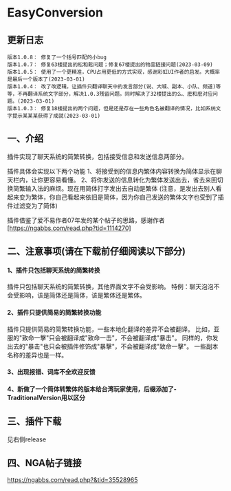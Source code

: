 # EasyConversion

## 更新日志
```
版本1.0.8： 修复了一个括号匹配的小bug
版本1.0.7： 修复63楼提出的松和鬆问题；修复67楼提出的物品链接问题(2023-03-09)
版本1.0.5： 使用了一个更精准，CPU占用更低的方式实现，感谢彩虹UI作者的启发。大概率是最后一个版本了(2023-03-01)
版本1.0.4： 改了改逻辑，让插件只翻译聊天中的发言部分(说、大喊、副本、小队、频道)等等，不再翻译系统文字部分，解决1.0.3残留问题。同时解决了32楼提出的么、麽和麼对应问题。(2023-03-01)
版本1.0.3： 修复18楼提出的两个问题，但是还是存在一些角色名被翻译的情况，比如系统文字提示某某某获得了成就(2023-03-01)
```
## 一、介绍

插件实现了聊天系统的简繁转换，包括接受信息和发送信息两部分。

插件具体会实现以下两个功能
1、将接受到的信息内繁体内容转换为简体显示在聊天栏内，让你更容易看懂。
2、将你发送的信息转化为繁体发送出去，省去来回切换简繁输入法的麻烦。现在用简体打字发出去自动是繁体
(注意，是发出去别人看起来变为繁体，你自己看起来依旧是简体，因为你自己发送的繁体文字也受到了插件过滤变为了简体)

插件借鉴了爱不易作者07年发的某个帖子的思路，感谢作者[https://ngabbs.com/read.php?tid=1114270]


## 二、注意事项(请在下载前仔细阅读以下部分)

#### 1、插件只包括聊天系统的简繁转换
插件只包括聊天系统的简繁转换，其他界面文字不会受影响。
特例：聊天泡泡不会受影响，该是简体还是简体，该是繁体还是繁体。

#### 2、插件只提供简易的简繁转换功能
插件只提供简易的简繁转换功能，一些本地化翻译的差异不会被翻译。
比如，亚服的"致命一擊"只会被翻译成"致命一击"，不会被翻译成"暴击"。
同样的，你发出去的"暴击"也只会被插件修饰成"暴擊"，不会被翻译成"致命一擊"。
一些副本名称的差异也是一样。

#### 3、出现报错、词库不全欢迎反馈

#### 4、新做了一个简体转繁体的版本给台湾玩家使用，后缀添加了-TraditionalVersion用以区分


## 三、插件下载
见右侧release


## 四、NGA帖子链接
https://ngabbs.com/read.php?&tid=35528965
